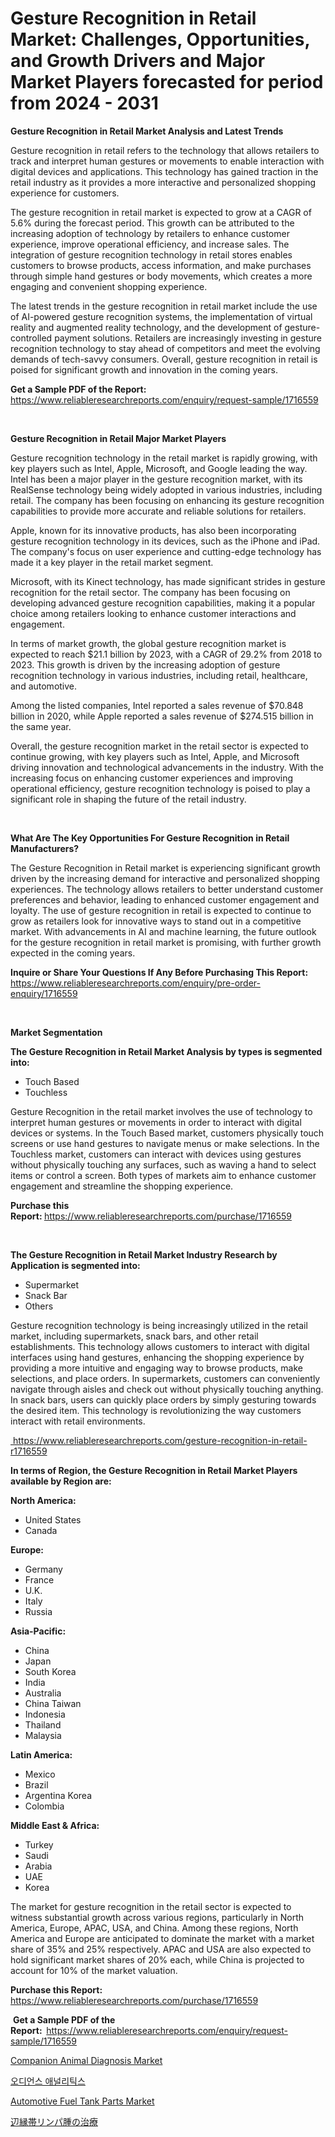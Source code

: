 <p><h1>Gesture Recognition in Retail Market: Challenges, Opportunities, and Growth Drivers and Major Market Players forecasted for period from 2024 - 2031</h1></p><p><strong>Gesture Recognition in Retail Market Analysis and Latest Trends</strong></p>
<p><p>Gesture recognition in retail refers to the technology that allows retailers to track and interpret human gestures or movements to enable interaction with digital devices and applications. This technology has gained traction in the retail industry as it provides a more interactive and personalized shopping experience for customers. </p><p>The gesture recognition in retail market is expected to grow at a CAGR of 5.6% during the forecast period. This growth can be attributed to the increasing adoption of technology by retailers to enhance customer experience, improve operational efficiency, and increase sales. The integration of gesture recognition technology in retail stores enables customers to browse products, access information, and make purchases through simple hand gestures or body movements, which creates a more engaging and convenient shopping experience.</p><p>The latest trends in the gesture recognition in retail market include the use of AI-powered gesture recognition systems, the implementation of virtual reality and augmented reality technology, and the development of gesture-controlled payment solutions. Retailers are increasingly investing in gesture recognition technology to stay ahead of competitors and meet the evolving demands of tech-savvy consumers. Overall, gesture recognition in retail is poised for significant growth and innovation in the coming years.</p></p>
<p><strong>Get a Sample PDF of the Report:&nbsp;</strong> <a href="https://www.reliableresearchreports.com/enquiry/request-sample/1716559">https://www.reliableresearchreports.com/enquiry/request-sample/1716559</a></p>
<p>&nbsp;</p>
<p><strong>Gesture Recognition in Retail Major Market Players</strong></p>
<p><p>Gesture recognition technology in the retail market is rapidly growing, with key players such as Intel, Apple, Microsoft, and Google leading the way. Intel has been a major player in the gesture recognition market, with its RealSense technology being widely adopted in various industries, including retail. The company has been focusing on enhancing its gesture recognition capabilities to provide more accurate and reliable solutions for retailers.</p><p>Apple, known for its innovative products, has also been incorporating gesture recognition technology in its devices, such as the iPhone and iPad. The company's focus on user experience and cutting-edge technology has made it a key player in the retail market segment.</p><p>Microsoft, with its Kinect technology, has made significant strides in gesture recognition for the retail sector. The company has been focusing on developing advanced gesture recognition capabilities, making it a popular choice among retailers looking to enhance customer interactions and engagement.</p><p>In terms of market growth, the global gesture recognition market is expected to reach $21.1 billion by 2023, with a CAGR of 29.2% from 2018 to 2023. This growth is driven by the increasing adoption of gesture recognition technology in various industries, including retail, healthcare, and automotive.</p><p>Among the listed companies, Intel reported a sales revenue of $70.848 billion in 2020, while Apple reported a sales revenue of $274.515 billion in the same year.</p><p>Overall, the gesture recognition market in the retail sector is expected to continue growing, with key players such as Intel, Apple, and Microsoft driving innovation and technological advancements in the industry. With the increasing focus on enhancing customer experiences and improving operational efficiency, gesture recognition technology is poised to play a significant role in shaping the future of the retail industry.</p></p>
<p>&nbsp;</p>
<p><strong>What Are The Key Opportunities For Gesture Recognition in Retail Manufacturers?</strong></p>
<p><p>The Gesture Recognition in Retail market is experiencing significant growth driven by the increasing demand for interactive and personalized shopping experiences. The technology allows retailers to better understand customer preferences and behavior, leading to enhanced customer engagement and loyalty. The use of gesture recognition in retail is expected to continue to grow as retailers look for innovative ways to stand out in a competitive market. With advancements in AI and machine learning, the future outlook for the gesture recognition in retail market is promising, with further growth expected in the coming years.</p></p>
<p><strong>Inquire or Share Your Questions If Any Before Purchasing This Report:</strong> <a href="https://www.reliableresearchreports.com/enquiry/pre-order-enquiry/1716559">https://www.reliableresearchreports.com/enquiry/pre-order-enquiry/1716559</a></p>
<p>&nbsp;</p>
<p><strong>Market Segmentation</strong></p>
<p><strong>The Gesture Recognition in Retail Market Analysis by types is segmented into:</strong></p>
<p><ul><li>Touch Based</li><li>Touchless</li></ul></p>
<p><p>Gesture Recognition in the retail market involves the use of technology to interpret human gestures or movements in order to interact with digital devices or systems. In the Touch Based market, customers physically touch screens or use hand gestures to navigate menus or make selections. In the Touchless market, customers can interact with devices using gestures without physically touching any surfaces, such as waving a hand to select items or control a screen. Both types of markets aim to enhance customer engagement and streamline the shopping experience.</p></p>
<p><strong>Purchase this Report:&nbsp;</strong><a href="https://www.reliableresearchreports.com/purchase/1716559">https://www.reliableresearchreports.com/purchase/1716559</a></p>
<p>&nbsp;</p>
<p><strong>The Gesture Recognition in Retail Market Industry Research by Application is segmented into:</strong></p>
<p><ul><li>Supermarket</li><li>Snack Bar</li><li>Others</li></ul></p>
<p><p>Gesture recognition technology is being increasingly utilized in the retail market, including supermarkets, snack bars, and other retail establishments. This technology allows customers to interact with digital interfaces using hand gestures, enhancing the shopping experience by providing a more intuitive and engaging way to browse products, make selections, and place orders. In supermarkets, customers can conveniently navigate through aisles and check out without physically touching anything. In snack bars, users can quickly place orders by simply gesturing towards the desired item. This technology is revolutionizing the way customers interact with retail environments.</p></p>
<p><a href="https://www.reliableresearchreports.com/gesture-recognition-in-retail-r1716559">&nbsp;https://www.reliableresearchreports.com/gesture-recognition-in-retail-r1716559</a></p>
<p><strong>In terms of Region, the Gesture Recognition in Retail Market Players available by Region are:</strong></p>
<p>
    <p> <strong> North America: </strong>
        <ul>
            <li>United States</li>
            <li>Canada</li>
        </ul>
        </p> 
    <p> <strong> Europe: </strong>
        <ul>
            <li>Germany</li>
            <li>France</li>
            <li>U.K.</li>
            <li>Italy</li>
            <li>Russia</li>
        </ul>
        </p> 
    <p> <strong> Asia-Pacific: </strong>
        <ul>
            <li>China</li>
            <li>Japan</li>
            <li>South Korea</li>
            <li>India</li>
            <li>Australia</li>
            <li>China Taiwan</li>
            <li>Indonesia</li>
            <li>Thailand</li>
            <li>Malaysia</li>
        </ul>
        </p> 
    <p> <strong> Latin America: </strong>
        <ul>
            <li>Mexico</li>
            <li>Brazil</li>
            <li>Argentina Korea</li>
            <li>Colombia</li>
        </ul>
        </p> 
    <p> <strong> Middle East & Africa: </strong>
        <ul>
            <li>Turkey</li>
            <li>Saudi</li>
            <li>Arabia</li>
            <li>UAE</li>
            <li>Korea</li>
        </ul>
    </p>
    </p>
<p><p>The market for gesture recognition in the retail sector is expected to witness substantial growth across various regions, particularly in North America, Europe, APAC, USA, and China. Among these regions, North America and Europe are anticipated to dominate the market with a market share of 35% and 25% respectively. APAC and USA are also expected to hold significant market shares of 20% each, while China is projected to account for 10% of the market valuation.</p></p>
<p><strong>Purchase this Report: </strong><a href="https://www.reliableresearchreports.com/purchase/1716559">https://www.reliableresearchreports.com/purchase/1716559</a></p>
<p>&nbsp;<strong>Get a Sample PDF of the Report:&nbsp;&nbsp;</strong><a href="https://www.reliableresearchreports.com/enquiry/request-sample/1716559">https://www.reliableresearchreports.com/enquiry/request-sample/1716559</a></p>
<p><strong></strong></p>
<p><p><a href="https://issuu.com/reportprime-2/docs/companion-animal-diagnosis-market-size-2030.pptx">Companion Animal Diagnosis Market</a></p><p><a href="https://github.com/vdhdwjyp90142/Market-Research-Report-List-3/blob/main/1918699185225.md">오디언스 애널리틱스</a></p><p><a href="https://github.com/jacobPayne74/Market-Research-Report-List-1/blob/main/automotive-fuel-tank-parts-market.md">Automotive Fuel Tank Parts Market</a></p><p><a href="https://github.com/sghwr779811674/Market-Research-Report-List-3/blob/main/7691492182419.md">辺縁帯リンパ腫の治療</a></p></p>